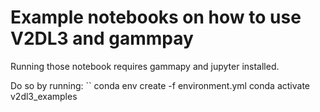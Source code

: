 # Example notebooks on how to use V2DL3 and gammpay

Running those notebook requires gammapy and jupyter installed. 

Do so by running:
``
conda env create -f environment.yml
conda activate v2dl3_examples
```

